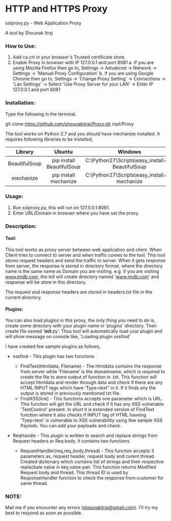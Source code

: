 # HTTP and HTTPS Proxy

sslproxy.py - Web Application Proxy

A tool by Shounak Itraj

### How to Use:

1) Add ca.crt in your browser's Trusted certificate store.
2) Enable Proxy in browser with IP 127.0.0.1 and port 8081
	a. If you are using Mozilla Firefox then go to, Settings -> Advabced -> Network -> Settings -> 'Manual Proxy Configuration'
	b. If you are using Google Chrome then go to, Settings -> 'Change Proxy Setting' -> Connections -> 'Lan Settings' -> Select 'Use Proxy Server for your LAN' -> Enter IP 127.0.0.1 and port 8081

### Installation:

Type the following in the terminal.

git clone https://github.com/shounakitraj/Proxy.git /opt/Proxy

The tool works on Python 2.7 and you should have mechanize installed. It requires following libraries to be installed,

|Library|Ubuntu|Windows|
|:----------:|:-------------:|:------:|
|BeautifulSoup|pip install BeautifulSoup|C:\Python27\Scripts\easy_install.exe BeautifulSoup|
|mechanize|pip install mechanize|C:\Python27\Scripts\easy_install.exe mechanize|


### Usage:

1) Run sslproxy.py, this will run on 127.0.0.1:8081.
2) Enter URL/Domain in browser where you have set the proxy.

### Description:

#### Tool:
This tool works as proxy server between web application and client. When Client tries to connect to server and when traffic comes to the tool. This tool stores request headers and send the traffic to server. When it gets response from server, the response is stored in directory format, where the directory name is the same name as Domain you are visiting. e.g. if you are visiting www.imdb.com, the toll will create directory named 'www.imdb.com' and response will be store in this directory.

The request and response headers are stored in headers.txt file in the current directory.

#### Plugins:
You can also load plugins in this proxy, the only thing you need to do is, create some directory with your plugin name in 'plugins' directory. Then create file named '__init__.py'. Thus tool will automatically load your plugin and will show message on console like, 'Loading plugin xssfind'

I have created few sample plugins as follows,
* xssfind - This plugin has two functions
	* FindText(htmldata, Filename) - The htmldata contains the response from server while 'Filename' is the domainname, which is required to create the file to store output of function in <Filename>.txt. This function will accept htmldata and render through data and check if there are any HTML INPUT tags which have 'Type=text" in it. If it finds any the output is stored in previously mentioned txt file.
	* FindXSS(link) - This functions accepts one parameter which is URL. This function will get the URL and check if it has any XSS vulnerable 'TextControl' present. In short it is extended version of FindText function where it also checks if INPUT tag of HTML haveing 'Tyep=text' is vulnerable to XSS vulnerability using few sample XSS Paylods. You can add your payloads and check.

* ReqHandle - This plugin is written to search and replace strings from Request headers or Req body. It contains two functions
	* RequestHandler(req,req_body,thread) - This function accepts 3 parameters as, request header, request body and curent thread. Created dictionary which contains list of strings and their respective replacbale value in key,value pair. This function returns Modified Request body and thread. This thread ID is used by ResponseHandler function to check the response from customer for same thread.
 
### NOTE:

Mail me if you encounter any errors (shounakitraj@gmail.com). I'll try my best to respond as soon as possible.




